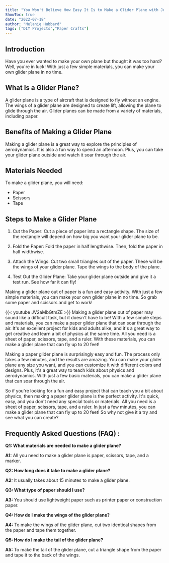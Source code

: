 ```yaml
---
title: "You Won't Believe How Easy It Is to Make a Glider Plane with Just Paper!"
ShowToc: true 
date: "2022-07-18"
author: "Melanie Hubbard" 
tags: ["DIY Projects","Paper Crafts"]
---
```

## Introduction
Have you ever wanted to make your own plane but thought it was too hard? Well, you're in luck! With just a few simple materials, you can make your own glider plane in no time. 

## What Is a Glider Plane?
A glider plane is a type of aircraft that is designed to fly without an engine. The wings of a glider plane are designed to create lift, allowing the plane to glide through the air. Glider planes can be made from a variety of materials, including paper. 

## Benefits of Making a Glider Plane
Making a glider plane is a great way to explore the principles of aerodynamics. It is also a fun way to spend an afternoon. Plus, you can take your glider plane outside and watch it soar through the air. 

## Materials Needed
To make a glider plane, you will need: 
- Paper 
- Scissors 
- Tape 

## Steps to Make a Glider Plane
1. Cut the Paper: Cut a piece of paper into a rectangle shape. The size of the rectangle will depend on how big you want your glider plane to be. 

2. Fold the Paper: Fold the paper in half lengthwise. Then, fold the paper in half widthwise. 

3. Attach the Wings: Cut two small triangles out of the paper. These will be the wings of your glider plane. Tape the wings to the body of the plane. 

4. Test Out the Glider Plane: Take your glider plane outside and give it a test run. See how far it can fly! 

Making a glider plane out of paper is a fun and easy activity. With just a few simple materials, you can make your own glider plane in no time. So grab some paper and scissors and get to work!

{{< youtube JV2aMbGtmZE >}} 
Making a glider plane out of paper may sound like a difficult task, but it doesn't have to be! With a few simple steps and materials, you can make a paper glider plane that can soar through the air. It's an excellent project for kids and adults alike, and it's a great way to get creative and learn a bit of physics at the same time. All you need is a sheet of paper, scissors, tape, and a ruler. With these materials, you can make a glider plane that can fly up to 20 feet!

Making a paper glider plane is surprisingly easy and fun. The process only takes a few minutes, and the results are amazing. You can make your glider plane any size you want, and you can customize it with different colors and designs. Plus, it's a great way to teach kids about physics and aerodynamics. With just a few basic materials, you can make a glider plane that can soar through the air.

So if you're looking for a fun and easy project that can teach you a bit about physics, then making a paper glider plane is the perfect activity. It's quick, easy, and you don't need any special tools or materials. All you need is a sheet of paper, scissors, tape, and a ruler. In just a few minutes, you can make a glider plane that can fly up to 20 feet! So why not give it a try and see what you can create?

## Frequently Asked Questions (FAQ) :
**Q1: What materials are needed to make a glider plane?**

**A1:** All you need to make a glider plane is paper, scissors, tape, and a marker. 

**Q2: How long does it take to make a glider plane?**

**A2:** It usually takes about 15 minutes to make a glider plane. 

**Q3: What type of paper should I use?**

**A3:** You should use lightweight paper such as printer paper or construction paper. 

**Q4: How do I make the wings of the glider plane?**

**A4:** To make the wings of the glider plane, cut two identical shapes from the paper and tape them together. 

**Q5: How do I make the tail of the glider plane?**

**A5:** To make the tail of the glider plane, cut a triangle shape from the paper and tape it to the back of the wings.





